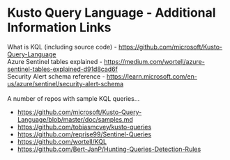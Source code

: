 # Kusto Query Language - Additional Information Links

What is KQL (including source code) - https://github.com/microsoft/Kusto-Query-Language <br>
Azure Sentinel tables explained - https://medium.com/wortell/azure-sentinel-tables-explained-d91d8cad6f <br>
Security Alert schema reference - https://learn.microsoft.com/en-us/azure/sentinel/security-alert-schema <br> <br>
A number of repos with sample KQL queries... 
* https://github.com/microsoft/Kusto-Query-Language/blob/master/doc/samples.md <br>
* https://github.com/tobiasmcvey/kusto-queries <br>
* https://github.com/reprise99/Sentinel-Queries <br>
* https://github.com/wortell/KQL <br>
* https://github.com/Bert-JanP/Hunting-Queries-Detection-Rules <br>
